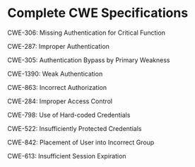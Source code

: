 

# Complete CWE Specifications

CWE-306: Missing Authentication for Critical Function

CWE-287: Improper Authentication

CWE-305: Authentication Bypass by Primary Weakness

CWE-1390: Weak Authentication

CWE-863: Incorrect Authorization

CWE-284: Improper Access Control

CWE-798: Use of Hard-coded Credentials

CWE-522: Insufficiently Protected Credentials

CWE-842: Placement of User into Incorrect Group

CWE-613: Insufficient Session Expiration